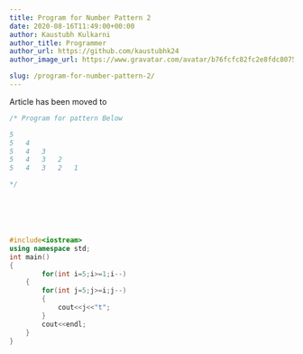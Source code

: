 ```yaml
---
title: Program for Number Pattern 2
date: 2020-08-16T11:49:00+00:00
author: Kaustubh Kulkarni
author_title: Programmer
author_url: https://github.com/kaustubhk24
author_image_url: https://www.gravatar.com/avatar/b76fcfc82fc2e8fdc8075636f1735f61?s=200

slug: /program-for-number-pattern-2/
---
```

Article has been moved to
```cpp title="Pattern2.cpp"
/* Program for pattern Below

5	
5	4	
5	4	3	
5	4	3	2	
5	4	3	2	1	

*/






#include<iostream>
using namespace std;
int main()
{
		for(int i=5;i>=1;i--)
	{
		for(int j=5;j>=i;j--)
		{
			cout<<j<<"t";
		}
		cout<<endl;
	}
}
```